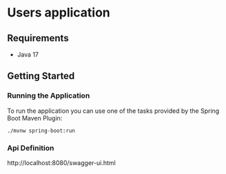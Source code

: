 # Users application

## Requirements

- Java 17

## Getting Started


### Running the Application

To run the application you can use one of the tasks provided by the Spring Boot Maven Plugin:

```Shell
./mvnw spring-boot:run
```

### Api Definition
http://localhost:8080/swagger-ui.html